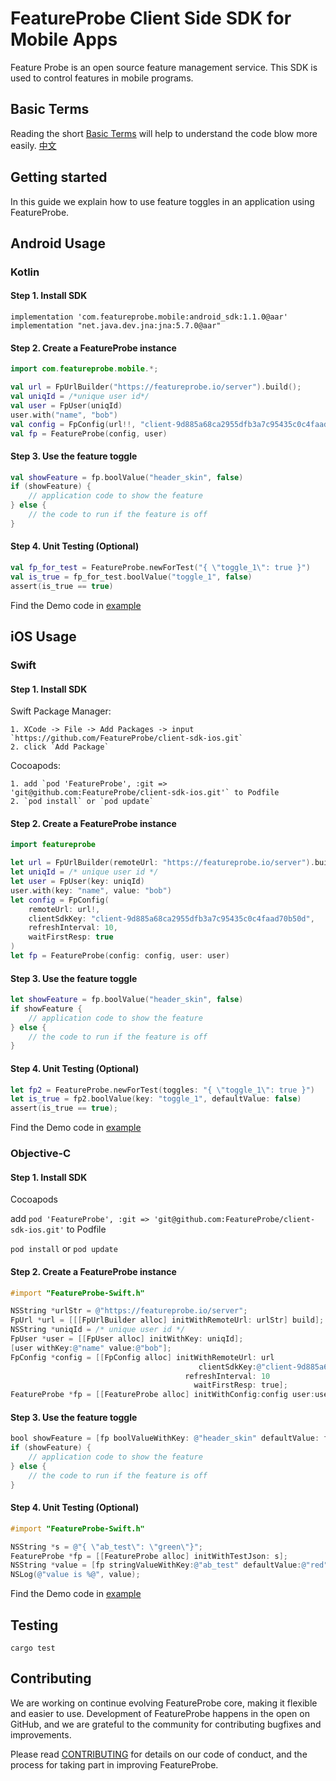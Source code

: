 # FeatureProbe Client Side SDK for Mobile Apps

Feature Probe is an open source feature management service. This SDK is used to control features in mobile programs.

## Basic Terms

Reading the short [Basic Terms](https://github.com/FeatureProbe/FeatureProbe/blob/main/BASIC_TERMS.md) will help to understand the code blow more easily.  [中文](https://github.com/FeatureProbe/FeatureProbe/blob/main/BASIC_TERMS_CN.md)

## Getting started

In this guide we explain how to use feature toggles in an application using FeatureProbe.

## Android Usage

### Kotlin

#### Step 1. Install SDK

```
implementation 'com.featureprobe.mobile:android_sdk:1.1.0@aar'
implementation "net.java.dev.jna:jna:5.7.0@aar"
```

#### Step 2. Create a FeatureProbe instance

```kotlin
import com.featureprobe.mobile.*;

val url = FpUrlBuilder("https://featureprobe.io/server").build();
val uniqId = /*unique user id*/
val user = FpUser(uniqId)
user.with("name", "bob")
val config = FpConfig(url!!, "client-9d885a68ca2955dfb3a7c95435c0c4faad70b50d", 10u, true)
val fp = FeatureProbe(config, user)
```

#### Step 3.  Use the feature toggle

``` kotlin
val showFeature = fp.boolValue("header_skin", false)
if (showFeature) {
    // application code to show the feature
} else {
    // the code to run if the feature is off
}
```

#### Step 4. Unit Testing (Optional)

```kotlin
val fp_for_test = FeatureProbe.newForTest("{ \"toggle_1\": true }")
val is_true = fp_for_test.boolValue("toggle_1", false)
assert(is_true == true)
```

Find the Demo code in [example](https://github.com/FeatureProbe/client-sdk-mobile/tree/main/sdk-android/app)

## iOS Usage

### Swift

#### Step 1. Install SDK

Swift Package Manager:

    1. XCode -> File -> Add Packages -> input `https://github.com/FeatureProbe/client-sdk-ios.git`
    2. click `Add Package`

Cocoapods:

    1. add `pod 'FeatureProbe', :git => 'git@github.com:FeatureProbe/client-sdk-ios.git'` to Podfile
    2. `pod install` or `pod update`

#### Step 2. Create a FeatureProbe instance

```swift
import featureprobe

let url = FpUrlBuilder(remoteUrl: "https://featureprobe.io/server").build();
let uniqId = /* unique user id */
let user = FpUser(key: uniqId)
user.with(key: "name", value: "bob")
let config = FpConfig(
    remoteUrl: url!,
    clientSdkKey: "client-9d885a68ca2955dfb3a7c95435c0c4faad70b50d",
    refreshInterval: 10,
    waitFirstResp: true
)
let fp = FeatureProbe(config: config, user: user)
```

#### Step 3. Use the feature toggle

```swift
let showFeature = fp.boolValue("header_skin", false)
if showFeature {
    // application code to show the feature
} else {
    // the code to run if the feature is off
}
```

#### Step 4. Unit Testing (Optional)

```swift
let fp2 = FeatureProbe.newForTest(toggles: "{ \"toggle_1\": true }")
let is_true = fp2.boolValue(key: "toggle_1", defaultValue: false)
assert(is_true == true);
```

Find the Demo code in [example](https://github.com/FeatureProbe/client-sdk-mobile/tree/main/sdk-ios/demo-cocoapods)

### Objective-C

#### Step 1. Install SDK

Cocoapods

add `pod 'FeatureProbe', :git => 'git@github.com:FeatureProbe/client-sdk-ios.git'` to Podfile

`pod install` or `pod update`

#### Step 2. Create a FeatureProbe instance

```objective-c
#import "FeatureProbe-Swift.h"

NSString *urlStr = @"https://featureprobe.io/server";
FpUrl *url = [[[FpUrlBuilder alloc] initWithRemoteUrl: urlStr] build];
NSString *uniqId = /* unique user id */
FpUser *user = [[FpUser alloc] initWithKey: uniqId];
[user withKey:@"name" value:@"bob"];
FpConfig *config = [[FpConfig alloc] initWithRemoteUrl: url
                                          clientSdkKey:@"client-9d885a68ca2955dfb3a7c95435c0c4faad70b50d"
                                       refreshInterval: 10
                                         waitFirstResp: true];
FeatureProbe *fp = [[FeatureProbe alloc] initWithConfig:config user:user];
```

#### Step 3. Use the feature toggle

```objective-c
bool showFeature = [fp boolValueWithKey: @"header_skin" defaultValue: false];
if (showFeature) {
    // application code to show the feature
} else {
    // the code to run if the feature is off
}
```

#### Step 4. Unit Testing (Optional)

```objective-c
#import "FeatureProbe-Swift.h"

NSString *s = @"{ \"ab_test\": \"green\"}";
FeatureProbe *fp = [[FeatureProbe alloc] initWithTestJson: s];
NSString *value = [fp stringValueWithKey:@"ab_test" defaultValue:@"red"];
NSLog(@"value is %@", value);
```

Find the Demo code in [example](https://github.com/FeatureProbe/client-sdk-mobile/tree/main/sdk-ios/demo-objc)

## Testing

```shell
cargo test
```

## Contributing

We are working on continue evolving FeatureProbe core, making it flexible and easier to use.
Development of FeatureProbe happens in the open on GitHub, and we are grateful to the
community for contributing bugfixes and improvements.

Please read [CONTRIBUTING](https://github.com/FeatureProbe/featureprobe/blob/master/CONTRIBUTING.md)
for details on our code of conduct, and the process for taking part in improving FeatureProbe.
